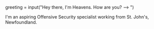 greeting = input("Hey there, I'm Heavens. How are you? --> ")

I'm an aspiring Offensive Security specialist working from St. John's, Newfoundland.

